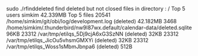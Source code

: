 sudo ./rfinddeleted 
find deleted but not closed files in directory : /
Top 5 users
simkim 42.339MB
Top 5 files
20541 /home/simkim/git/obi/log/development.log (deleted) 42.182MB
3468 /home/simkim/.thunderbird/nw9l87wx.default/calendar-data/deleted.sqlite 96KB
23312 /var/tmp/etilqs_5Dj9cjA6xG3SzNN (deleted) 32KB
23312 /var/tmp/etilqs_JicOu5vhsmGMXYi (deleted) 32KB
23312 /var/tmp/etilqs_Woss1sMbmJbnpa6 (deleted) 512B

